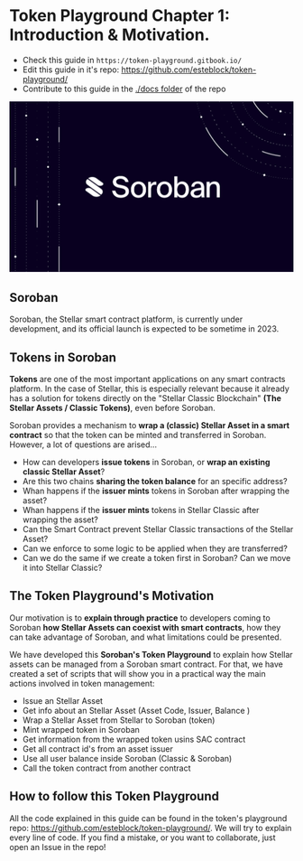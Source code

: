 # Token Playground Chapter 1: Introduction & Motivation.

- Check this guide in `https://token-playground.gitbook.io/`
- Edit this guide in it's repo: https://github.com/esteblock/token-playground/
- Contribute to this guide in the [./docs folder](https://github.com/esteblock/token-playground/tree/main/docs) of the repo

![Soroban Image](./img/soroban.png "Soroban Logo")

## Soroban

Soroban, the Stellar smart contract platform, is currently under development, and its official launch is expected to be sometime in 2023.

## Tokens in Soroban

**Tokens** are one of the most important applications on any smart contracts platform. In the case of Stellar, this is especially relevant because it already has a solution for tokens directly on the "Stellar Classic Blockchain" **(The Stellar Assets / Classic Tokens)**, even before Soroban.

Soroban provides a mechanism to **wrap a (classic) Stellar Asset in a smart contract** so that the token can be minted and transferred in Soroban. However, a lot of questions are arised...

- How can developers **issue tokens** in Soroban, or **wrap an existing classic Stellar Asset**?
- Are this two chains **sharing the token balance** for an specific address?
- Whan happens if the **issuer mints** tokens in Soroban after wrapping the asset?
- Whan happens if the **issuer mints** tokens in Stellar Classic after wrapping the asset?
- Can the Smart Contract prevent Stellar Classic transactions of the Stellar Asset?
- Can we enforce to some logic to be applied when they are transferred?
- Can we do the same if we create a token first in Soroban? Can we move it into Stellar Classic?

## The Token Playground's Motivation

Our motivation is to **explain through practice** to developers coming to Soroban **how Stellar Assets can coexist with smart contracts**, how they can take advantage of Soroban, and what limitations could be presented.

We have developed this  **Soroban's Token Playground** to explain how Stellar assets can be managed from a Soroban smart contract. For that, we have created a set of scripts that will show you in a practical way the main actions involved in token management:

- Issue an Stellar Asset
- Get info about an Stellar Asset (Asset Code, Issuer, Balance ) 
- Wrap a Stellar Asset from Stellar to Soroban (token)
- Mint wrapped token in Soroban 
- Get information from the wrapped token usins SAC contract 
- Get all contract id's from an asset issuer
- Use all user balance inside Soroban (Classic & Soroban)
- Call the token contract from another contract

## How to follow this Token Playground
All the code explained in this guide can be found in the token's playground repo: https://github.com/esteblock/token-playground/. We will try to explain every line of code. If you find a mistake, or you want to collaborate, just open an Issue in the repo!